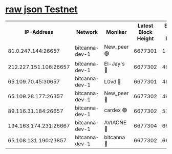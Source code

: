 [raw json Testnet](https://rpc-check.bcat.stavr.tech/bcat/rpc-bcat-result.json)
=


<table><tr><th>IP-Address</th><th>Network</th><th>Moniker</th><th>Latest Block Height</th><th>Earliest Block Height</th><th>Catching Up</th><th>Tx Index</th><th>Voting Power</th><th>Scan Time</th></tr><tr><td>81.0.247.144:26657</td><td>bitcanna-dev-1</td><td>New_peer 🟢</td><td>6677301</td><td>1</td><td>False</td><td>on</td><td>0</td><td>2024-03-01T11:06:50.287612473UTC</td></tr><tr><td>212.227.151.106:26657</td><td>bitcanna-dev-1</td><td>El-Jay's 🔴</td><td>6677302</td><td>4670391</td><td>False</td><td>on</td><td>2218164</td><td>2024-03-01T11:06:56.988200162UTC</td></tr><tr><td>65.109.70.45:30657</td><td>bitcanna-dev-1</td><td>L0vd 🔴</td><td>6677301</td><td>4828155</td><td>False</td><td>on</td><td>307920</td><td>2024-03-01T11:06:50.608429136UTC</td></tr><tr><td>65.109.28.177:26357</td><td>bitcanna-dev-1</td><td>New_peer 🔴</td><td>6677302</td><td>4952911</td><td>False</td><td>on</td><td>2237067</td><td>2024-03-01T11:06:57.670826546UTC</td></tr><tr><td>89.116.31.184:26657</td><td>bitcanna-dev-1</td><td>cardex 🟢</td><td>6677302</td><td>5185001</td><td>False</td><td>on</td><td>0</td><td>2024-03-01T11:06:57.308625925UTC</td></tr><tr><td>194.163.174.231:26667</td><td>bitcanna-dev-1</td><td>AVIAONE 🔴</td><td>6677304</td><td>6669651</td><td>False</td><td>on</td><td>1949865</td><td>2024-03-01T11:07:06.431973919UTC</td></tr><tr><td>65.108.131.190:23857</td><td>bitcanna-dev-1</td><td>bitcanna 🔴</td><td>6677302</td><td>6673302</td><td>False</td><td>off</td><td>378446</td><td>2024-03-01T11:06:58.000818717UTC</td></tr></table>